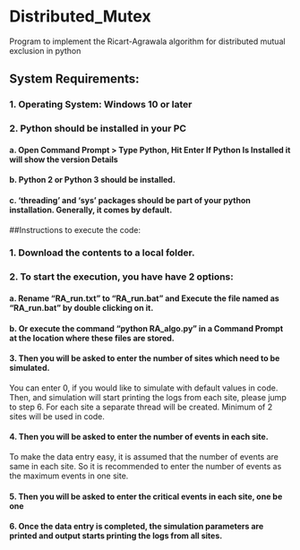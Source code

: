 # Distributed_Mutex
Program to implement the Ricart-Agrawala algorithm for distributed mutual exclusion in python

## System Requirements:
### 1. Operating System: Windows 10 or later
### 2. Python should be installed in your PC
  #### a. Open Command Prompt > Type Python, Hit Enter If Python Is Installed it will show the version Details
  #### b. Python 2 or Python 3 should be installed.
  #### c. ‘threading’ and ‘sys’ packages should be part of your python installation. Generally, it comes by default.
  
  
##Instructions to execute the code:
### 1. Download the contents to a local folder.
### 2. To start the execution, you have have 2 options:
#### a. Rename “RA_run.txt” to “RA_run.bat” and Execute the file named as “RA_run.bat” by double clicking on it.
#### b. Or execute the command “python RA_algo.py” in a Command Prompt at the location where these files are stored.
#### 3. Then you will be asked to enter the number of sites which need to be simulated.

<p>You can enter 0, if you would like to simulate with default values in code. Then, and simulation will start printing
the logs from each site, please jump to step 6.
For each site a separate thread will be created. Minimum of 2 sites will be used in code. </p>

#### 4. Then you will be asked to enter the number of events in each site.
To make the data entry easy, it is assumed that the number of events are same in each site. So it is recommended
to enter the number of events as the maximum events in one site.
#### 5. Then you will be asked to enter the critical events in each site, one be one
#### 6. Once the data entry is completed, the simulation parameters are printed and output starts printing the logs from all sites.
